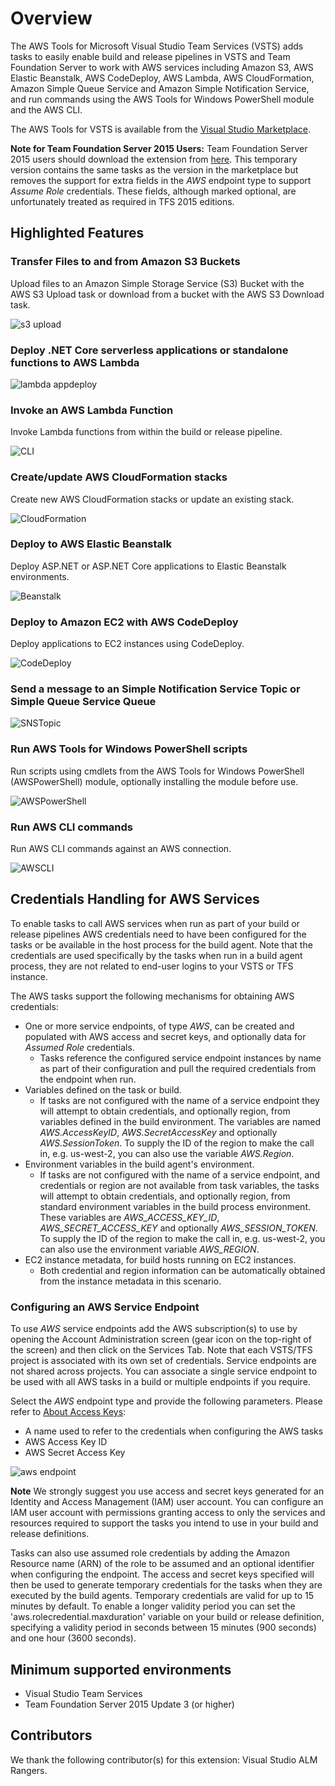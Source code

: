 # Overview

The AWS Tools for Microsoft Visual Studio Team Services (VSTS) adds tasks to easily enable build and release pipelines in VSTS and Team Foundation Server to work with AWS services including Amazon S3, AWS Elastic Beanstalk, AWS CodeDeploy, AWS Lambda, AWS CloudFormation, Amazon Simple Queue Service and Amazon Simple Notification Service, and run commands using the AWS Tools for Windows PowerShell module and the AWS CLI.

The AWS Tools for VSTS is available from the [Visual Studio Marketplace](https://marketplace.visualstudio.com/items?itemName=AmazonWebServices.aws-vsts-tools).

**Note for Team Foundation Server 2015 Users:** Team Foundation Server 2015 users should download the extension from [here](https://sdk-for-net.amazonwebservices.com/latest/amazonwebservices.aws-vsts-tools-tfs2015.vsix). This temporary version contains the same tasks as the version in the marketplace but removes the support for extra fields in the *AWS* endpoint type to support *Assume Role* credentials. These fields, although marked optional, are unfortunately treated as required in TFS 2015 editions.

## Highlighted Features

### Transfer Files to and from Amazon S3 Buckets

Upload files to an Amazon Simple Storage Service (S3) Bucket with the AWS S3 Upload task or download from a bucket with the AWS S3 Download task.

![s3 upload](images/AWSS3Upload.png)

### Deploy .NET Core serverless applications or standalone functions to AWS Lambda

![lambda appdeploy](images/AWSLambdaDeploy.png)

### Invoke an AWS Lambda Function

Invoke Lambda functions from within the build or release pipeline.

![CLI](images/AWSLambdaFunction.png)

### Create/update AWS CloudFormation stacks

Create new AWS CloudFormation stacks or update an existing stack.

![CloudFormation](images/AWSCloudFormation.png)

### Deploy to AWS Elastic Beanstalk

Deploy ASP.NET or ASP.NET Core applications to Elastic Beanstalk environments.

![Beanstalk](images/AWSElasticBeanstalk.png)

### Deploy to Amazon EC2 with AWS CodeDeploy

Deploy applications to EC2 instances using CodeDeploy.

![CodeDeploy](images/AWSCodeDeploy.png)

### Send a message to an Simple Notification Service Topic or Simple Queue Service Queue

![SNSTopic](images/AWSSendMessage.png)

### Run AWS Tools for Windows PowerShell scripts

Run scripts using cmdlets from the AWS Tools for Windows PowerShell (AWSPowerShell) module, optionally installing the module before use.

![AWSPowerShell](images/AWSPowerShellScript.png)

### Run AWS CLI commands

Run AWS CLI commands against an AWS connection.

![AWSCLI](images/AWSCLI.png)

## Credentials Handling for AWS Services

To enable tasks to call AWS services when run as part of your build or release pipelines AWS credentials need to have been configured for the tasks or be available in the host process for the build agent. Note that the credentials are used specifically by the tasks when run in a build agent process, they are not related to end-user logins to your VSTS or TFS instance.

The AWS tasks support the following mechanisms for obtaining AWS credentials:

* One or more service endpoints, of type *AWS*, can be created and populated with AWS access and secret keys, and optionally data for *Assumed Role* credentials.
  * Tasks reference the configured service endpoint instances by name as part of their configuration and pull the required credentials from the endpoint when run.
* Variables defined on the task or build.
  * If tasks are not configured with the name of a service endpoint they will attempt to obtain credentials, and optionally region, from variables defined in the build environment. The
    variables are named *AWS.AccessKeyID*, *AWS.SecretAccessKey* and optionally *AWS.SessionToken*. To supply the ID of the region to make the call in, e.g. us-west-2, you can also use the variable *AWS.Region*.
* Environment variables in the build agent's environment.
  * If tasks are not configured with the name of a service endpoint, and credentials or region are not available from task variables, the tasks will attempt to obtain credentials, and optionally region, from standard environment variables in the build process environment. These variables are *AWS_ACCESS_KEY_ID*, *AWS_SECRET_ACCESS_KEY* and optionally *AWS_SESSION_TOKEN*. To supply the ID of the region to make the call in, e.g. us-west-2, you can also use the environment variable *AWS_REGION*.
* EC2 instance metadata, for build hosts running on EC2 instances.
  * Both credential and region information can be automatically obtained from the instance metadata in this scenario.

### Configuring an AWS Service Endpoint

To use *AWS* service endpoints add the AWS subscription(s) to use by opening the Account Administration screen (gear icon on the top-right of the screen) and then click on the Services Tab. Note that each VSTS/TFS project is associated with its own set of credentials. Service endpoints are not shared across projects. You can associate a single service endpoint to be used with all AWS tasks in a build or multiple endpoints if you require.

Select the *AWS* endpoint type and provide the following parameters. Please refer to [About Access Keys](https://aws.amazon.com/developers/access-keys/):

* A name used to refer to the credentials when configuring the AWS tasks
* AWS Access Key ID
* AWS Secret Access Key

![aws endpoint](images/AWSEndpoint.png)

**Note** We strongly suggest you use access and secret keys generated for an Identity and Access Management (IAM) user account. You can configure an IAM user account with permissions granting access to only the services and resources required to support the tasks you intend to use in your build and release definitions.

Tasks can also use assumed role credentials by adding the Amazon Resource name (ARN) of the role to be assumed and an optional identifier when configuring the endpoint. The access and secret keys specified will then be used to generate temporary credentials for the tasks when they are executed by the build agents. Temporary credentials are valid for up to 15 minutes by default. To enable a longer validity period you can set the 'aws.rolecredential.maxduration' variable on your build or release definition, specifying a validity period in seconds between 15 minutes (900 seconds) and one hour (3600 seconds).

## Minimum supported environments

* Visual Studio Team Services
* Team Foundation Server 2015 Update 3 (or higher)

## Contributors

We thank the following contributor(s) for this extension: Visual Studio ALM Rangers.